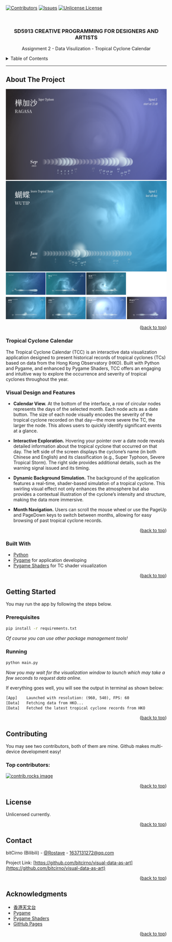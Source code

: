 [//]: # (Reference: https://github.com/Rostave/Best-README-Template by othneildrew)
<a id="readme-top"></a>
<!-- PROJECT SHIELDS -->
<!--
*** I'm using markdown "reference style" links for readability.
*** Reference links are enclosed in brackets [ ] instead of parentheses ( ).
*** See the bottom of this document for the declaration of the reference variables
*** for contributors-url, forks-url, etc. This is an optional, concise syntax you may use.
*** https://www.markdownguide.org/basic-syntax/#reference-style-links
-->
[![Contributors][contributors-shield]][contributors-url]
[![Issues][issues-shield]][issues-url]
[![Unlicense License][license-shield]][license-url]



<!-- PROJECT LOGO -->
<br />
<div align="center">

  <h3 align="center">SD5913 CREATIVE PROGRAMMING FOR DESIGNERS AND ARTISTS</h3>

  <p align="center">
    Assignment 2 - Data Visulization - Tropical Cyclone Calendar
    <br />
  </p>
</div>



<!-- TABLE OF CONTENTS -->
<details>
  <summary>Table of Contents</summary>
  <ol>
    <li>
      <a href="#about-the-project">About The Project</a>
      <ul>
        <li><a href="#built-with">Built With</a></li>
      </ul>
    </li>
    <li>
      <a href="#getting-started">Getting Started</a>
      <ul>
        <li><a href="#prerequisites">Prerequisites</a></li>
        <li><a href="#installation">Installation</a></li>
      </ul>
    </li>
    <li><a href="#contributing">Contributing</a></li>
    <li><a href="#license">License</a></li>
    <li><a href="#contact">Contact</a></li>
    <li><a href="#acknowledgments">Acknowledgments</a></li>
  </ol>
</details>

-------------------


<!-- ABOUT THE PROJECT -->
## About The Project

![demo_img1](repo_img/demo_img1.png)
![demo_img1](repo_img/demo_img2.png)
![tc)types_img](repo_img/tc-types.png)

<p align="right">(<a href="#readme-top">back to top</a>)</p>

### Tropical Cyclone Calendar

The Tropical Cyclone Calendar (TCC) is an interactive data visualization application 
designed to present historical records of tropical cyclones (TCs) based on data from
the Hong Kong Observatory (HKO). Built with Python and Pygame, and enhanced by Pygame Shaders, 
TCC offers an engaging and intuitive way to explore the occurrence and severity of 
tropical cyclones throughout the year.

### Visual Design and Features

* **Calendar View.**
At the bottom of the interface, a row of circular nodes represents the days of the selected month. 
Each node acts as a date button. The size of each node visually encodes the severity of the tropical 
cyclone recorded on that day—the more severe the TC, the larger the node. This allows users to quickly 
identify significant events at a glance.


* **Interactive Exploration.**
Hovering your pointer over a date node reveals detailed information about the tropical cyclone that 
occurred on that day. The left side of the screen displays the cyclone’s name (in both Chinese and English) 
and its classification (e.g., Super Typhoon, Severe Tropical Storm). The right side provides additional details, 
such as the warning signal issued and its timing.


* **Dynamic Background Simulation.**
The background of the application features a real-time, shader-based simulation of a tropical cyclone.
This swirling visual effect not only enhances the atmosphere but also provides a contextual illustration of the 
cyclone’s intensity and structure, making the data more immersive.


* **Month Navigation.**
Users can scroll the mouse wheel or use the PageUp and PageDown keys to switch between months, 
allowing for easy browsing of past tropical cyclone records.

<p align="right">(<a href="#readme-top">back to top</a>)</p>



### Built With

* [Python](https://www.python.org)
* [Pygame](https://www.pygame.org/news) for application developing
* [Pygame Shaders](https://github.com/ScriptLineStudios/pygame_shaders) for TC shader visualization


<p align="right">(<a href="#readme-top">back to top</a>)</p>



<!-- GETTING STARTED -->
## Getting Started

You may run the app by following the steps below.

### Prerequisites
  ```sh
  pip install -r requirements.txt
  ```
_Of course you can use other package management tools!_

### Running
```sh
python main.py
```
_Now you may wait for the visualization window to launch which may take a few seconds to request data online._

If everything goes well, you will see the output in terminal as shown below:
```
[App]    Launched with resolution: (960, 540), FPS: 60
[Data]   Fetching data from HKO...
[Data]   Fetched the latest tropical cyclone records from HKO
```

<p align="right">(<a href="#readme-top">back to top</a>)</p>


<!-- CONTRIBUTING -->
## Contributing

You may see two contributors, both of them are mine. Github makes multi-device development easy!
### Top contributors:

<a href="https://github.com/bitcirno/visual-data-as-art/graphs/contributors">
  <img src="https://contrib.rocks/image?repo=bitcirno/visual-data-as-art" alt="contrib.rocks image" />
</a>

<p align="right">(<a href="#readme-top">back to top</a>)</p>



<!-- LICENSE -->
## License

Unlicensed currently.

<p align="right">(<a href="#readme-top">back to top</a>)</p>



<!-- CONTACT -->
## Contact

bitCirno (Bilibili) - [@Rostave](https://b23.tv/3oXghzO) - 1637131272@qq.com

Project Link: [https://github.com/bitcirno/visual-data-as-art](https://github.com/bitcirno/visual-data-as-art)

<p align="right">(<a href="#readme-top">back to top</a>)</p>



<!-- ACKNOWLEDGMENTS -->
## Acknowledgments

* [香港天文台](https://www.hko.gov.hk/tc/informtc/tcMain.htm)
* [Pygame](https://www.pygame.org/news)
* [Pygame Shaders](https://github.com/ScriptLineStudios/pygame_shaders)
* [GitHub Pages](https://pages.github.com)

<p align="right">(<a href="#readme-top">back to top</a>)</p>



<!-- MARKDOWN LINKS & IMAGES -->
<!-- https://www.markdownguide.org/basic-syntax/#reference-style-links -->
[contributors-shield]: https://img.shields.io/github/contributors/bitcirno/visual-data-as-art.svg?style=for-the-badge
[contributors-url]: https://github.com/bitcirno/visual-data-as-art/graphs/contributors
[forks-shield]: https://img.shields.io/github/forks/bitcirno/visual-data-as-art.svg?style=for-the-badge
[forks-url]: https://github.com/bitcirno/visual-data-as-art/network/members
[stars-shield]: https://img.shields.io/github/stars/bitcirno/visual-data-as-art.svg?style=for-the-badge
[stars-url]: https://github.com/bitcirno/visual-data-as-art/stargazers
[issues-shield]: https://img.shields.io/github/issues/bitcirno/visual-data-as-art.svg?style=for-the-badge
[issues-url]: https://github.com/bitcirno/visual-data-as-art/issues
[license-shield]: https://img.shields.io/github/license/bitcirno/visual-data-as-art.svg?style=for-the-badge
[license-url]: https://github.com/bitcirno/visual-data-as-art/blob/master/LICENSE.txt

